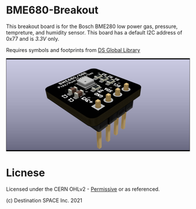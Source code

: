 # BME680-Breakout
This breakout board is for the Bosch BME280 low power gas, pressure, tempreture, and humidity sensor. This board has a default I2C address of 0x77 and is *3.3V* only.

Requires symbols and footprints from [DS Global Library](https://github.com/Destination-SPACE/DS-KiCad-Global-Source)

![](https://github.com/Destination-SPACE/BME680-Breakout/blob/main/bme688Breakout.jpg)

# Licnese

Licensed under the CERN OHLv2 - [Permissive](https://github.com/Destination-SPACE/BME680-Breakout/blob/main/LICENSE) or as referenced.

(c) Destination SPACE Inc. 2021
